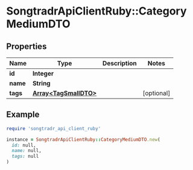 # SongtradrApiClientRuby::CategoryMediumDTO

## Properties

| Name | Type | Description | Notes |
| ---- | ---- | ----------- | ----- |
| **id** | **Integer** |  |  |
| **name** | **String** |  |  |
| **tags** | [**Array&lt;TagSmallDTO&gt;**](TagSmallDTO.md) |  | [optional] |

## Example

```ruby
require 'songtradr_api_client_ruby'

instance = SongtradrApiClientRuby::CategoryMediumDTO.new(
  id: null,
  name: null,
  tags: null
)
```


